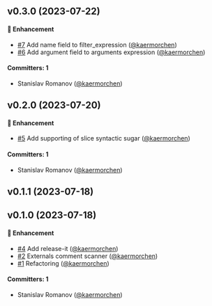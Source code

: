 


## v0.3.0 (2023-07-22)

#### :rocket: Enhancement
* [#7](https://github.com/kaermorchen/tree-sitter-twig/pull/7) Add name field to filter_expression ([@kaermorchen](https://github.com/kaermorchen))
* [#6](https://github.com/kaermorchen/tree-sitter-twig/pull/6) Add argument field to arguments expression ([@kaermorchen](https://github.com/kaermorchen))

#### Committers: 1
- Stanislav Romanov ([@kaermorchen](https://github.com/kaermorchen))

## v0.2.0 (2023-07-20)

#### :rocket: Enhancement
* [#5](https://github.com/kaermorchen/tree-sitter-twig/pull/5) Add supporting of slice syntactic sugar ([@kaermorchen](https://github.com/kaermorchen))

#### Committers: 1
- Stanislav Romanov ([@kaermorchen](https://github.com/kaermorchen))

## v0.1.1 (2023-07-18)

## v0.1.0 (2023-07-18)

#### :rocket: Enhancement
* [#4](https://github.com/kaermorchen/tree-sitter-twig/pull/4) Add release-it ([@kaermorchen](https://github.com/kaermorchen))
* [#2](https://github.com/kaermorchen/tree-sitter-twig/pull/2) Externals comment scanner ([@kaermorchen](https://github.com/kaermorchen))
* [#1](https://github.com/kaermorchen/tree-sitter-twig/pull/1) Refactoring ([@kaermorchen](https://github.com/kaermorchen))

#### Committers: 1
- Stanislav Romanov ([@kaermorchen](https://github.com/kaermorchen))

